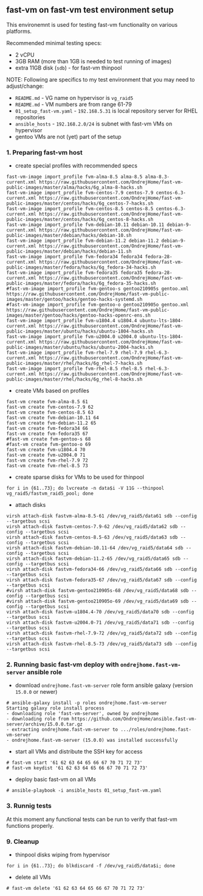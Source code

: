 ## fast-vm on fast-vm test environment setup
This environemnt is used for testing fast-vm functionality on various platforms.

Recommended minimal testing specs:
- 2 vCPU
- 3GB RAM (more than 1GB is needed to test running of images)
- extra 11GB disk (`sdb`) - for fast-vm thinpool

NOTE: Following are specifics to my test environment that you may need to adjust/change:
- `README.md` - VG name on hypervisor is `vg_raid5`
- `README.md` - VM numbers are from range 61-79
- `01_setup_fast-vm.yaml` - `192.168.5.31` is local repository server for RHEL repositories
- `ansible_hosts` - `192.168.2.0/24` is subnet with fast-vm VMs on hypervisor
- gentoo VMs are not (yet) part of the setup

### 1. Preparing fast-vm host
- create special profiles with recommended specs
~~~
fast-vm-image import_profile fvm-alma-8.5 alma-8.5 alma-8.3-current.xml https://raw.githubusercontent.com/OndrejHome/fast-vm-public-images/master/alma/hacks/6g_alma-8-hacks.sh
fast-vm-image import_profile fvm-centos-7.9 centos-7.9 centos-6.3-current.xml https://raw.githubusercontent.com/OndrejHome/fast-vm-public-images/master/centos/hacks/6g_centos-7-hacks.sh
fast-vm-image import_profile fvm-centos-8.5 centos-8.5 centos-6.3-current.xml https://raw.githubusercontent.com/OndrejHome/fast-vm-public-images/master/centos/hacks/6g_centos-8-hacks.sh
fast-vm-image import_profile fvm-debian-10.11 debian-10.11 debian-9-current.xml https://raw.githubusercontent.com/OndrejHome/fast-vm-public-images/master/debian/hacks/debian-10.sh
fast-vm-image import_profile fvm-debian-11.2 debian-11.2 debian-9-current.xml https://raw.githubusercontent.com/OndrejHome/fast-vm-public-images/master/debian/hacks/debian-11.sh
fast-vm-image import_profile fvm-fedora34 fedora34 fedora-28-current.xml https://raw.githubusercontent.com/OndrejHome/fast-vm-public-images/master/fedora/hacks/6g_fedora-34-hacks.sh
fast-vm-image import_profile fvm-fedora35 fedora35 fedora-28-current.xml https://raw.githubusercontent.com/OndrejHome/fast-vm-public-images/master/fedora/hacks/6g_fedora-35-hacks.sh
#fast-vm-image import_profile fvm-gentoo-s gentoo210905s gentoo.xml https://raw.githubusercontent.com/OndrejHome/fast-vm-public-images/master/gentoo/hacks/gentoo-hacks-systemd.sh
#fast-vm-image import_profile fvm-gentoo-o gentoo210905o gentoo.xml https://raw.githubusercontent.com/OndrejHome/fast-vm-public-images/master/gentoo/hacks/gentoo-hacks-openrc-ens.sh
fast-vm-image import_profile fvm-u1804.4 u1804.4 ubuntu-lts-1804-current.xml https://raw.githubusercontent.com/OndrejHome/fast-vm-public-images/master/ubuntu/hacks/ubuntu-1804-hacks.sh
fast-vm-image import_profile fvm-u2004.0 u2004.0 ubuntu-lts-1804-current.xml https://raw.githubusercontent.com/OndrejHome/fast-vm-public-images/master/ubuntu/hacks/ubuntu-2004-hacks.sh
fast-vm-image import_profile fvm-rhel-7.9 rhel-7.9 rhel-6.3-current.xml https://raw.githubusercontent.com/OndrejHome/fast-vm-public-images/master/rhel/hacks/6g_rhel-7-hacks.sh
fast-vm-image import_profile fvm-rhel-8.5 rhel-8.5 rhel-6.3-current.xml https://raw.githubusercontent.com/OndrejHome/fast-vm-public-images/master/rhel/hacks/6g_rhel-8-hacks.sh
~~~
- create VMs based on profiles
~~~
fast-vm create fvm-alma-8.5 61
fast-vm create fvm-centos-7.9 62
fast-vm create fvm-centos-8.5 63
fast-vm create fvm-debian-10.11 64
fast-vm create fvm-debian-11.2 65
fast-vm create fvm-fedora34 66
fast-vm create fvm-fedora35 67
#fast-vm create fvm-gentoo-s 68
#fast-vm create fvm-gentoo-o 69
fast-vm create fvm-u1804.4 70
fast-vm create fvm-u2004.0 71
fast-vm create fvm-rhel-7.9 72
fast-vm create fvm-rhel-8.5 73
~~~
- create sparse disks for VMs to be used for thinpool
~~~
for i in {61..73}; do lvcreate -n data$i -V 11G --thinpool vg_raid5/fastvm_raid5_pool; done
~~~
- attach disks
~~~
virsh attach-disk fastvm-alma-8.5-61 /dev/vg_raid5/data61 sdb --config --targetbus scsi
virsh attach-disk fastvm-centos-7.9-62 /dev/vg_raid5/data62 sdb --config --targetbus scsi
virsh attach-disk fastvm-centos-8.5-63 /dev/vg_raid5/data63 sdb --config --targetbus scsi
virsh attach-disk fastvm-debian-10.11-64 /dev/vg_raid5/data64 sdb --config --targetbus scsi
virsh attach-disk fastvm-debian-11.2-65 /dev/vg_raid5/data65 sdb --config --targetbus scsi
virsh attach-disk fastvm-fedora34-66 /dev/vg_raid5/data66 sdb --config --targetbus scsi
virsh attach-disk fastvm-fedora35-67 /dev/vg_raid5/data67 sdb --config --targetbus scsi
#virsh attach-disk fastvm-gentoo210905s-68 /dev/vg_raid5/data68 sdb --config --targetbus scsi
#virsh attach-disk fastvm-gentoo210905o-69 /dev/vg_raid5/data69 sdb --config --targetbus scsi
virsh attach-disk fastvm-u1804.4-70 /dev/vg_raid5/data70 sdb --config --targetbus scsi
virsh attach-disk fastvm-u2004.0-71 /dev/vg_raid5/data71 sdb --config --targetbus scsi
virsh attach-disk fastvm-rhel-7.9-72 /dev/vg_raid5/data72 sdb --config --targetbus scsi
virsh attach-disk fastvm-rhel-8.5-73 /dev/vg_raid5/data73 sdb --config --targetbus scsi
~~~

### 2. Running basic fast-vm deploy with `ondrejhome.fast-vm-server` ansible role
- download `ondrejhome.fast-vm-server` role form ansible galaxy (version `15.0.0` or newer)
~~~
# ansible-galaxy install -p roles ondrejhome.fast-vm-server
Starting galaxy role install process
- downloading role 'fast-vm-server', owned by ondrejhome
- downloading role from https://github.com/OndrejHome/ansible.fast-vm-server/archive/15.0.0.tar.gz
- extracting ondrejhome.fast-vm-server to .../roles/ondrejhome.fast-vm-server
- ondrejhome.fast-vm-server (15.0.0) was installed successfully
~~~
- start all VMs and distribute the SSH key for access
~~~
# fast-vm start '61 62 63 64 65 66 67 70 71 72 73'
# fast-vm keydist '61 62 63 64 65 66 67 70 71 72 73'
~~~
- deploy basic fast-vm on all VMs
~~~
# ansible-playbook -i ansible_hosts 01_setup_fast-vm.yaml
~~~

### 3. Runnig tests
At this moment any functional tests can be run to verify that fast-vm functions properly.

### 9. Cleanup
- thinpool disks wiping from hypervisor
~~~
for i in {61..73}; do blkdiscard -f /dev/vg_raid5/data$i; done
~~~
- delete all VMs
~~~
# fast-vm delete '61 62 63 64 65 66 67 70 71 72 73'
~~~
